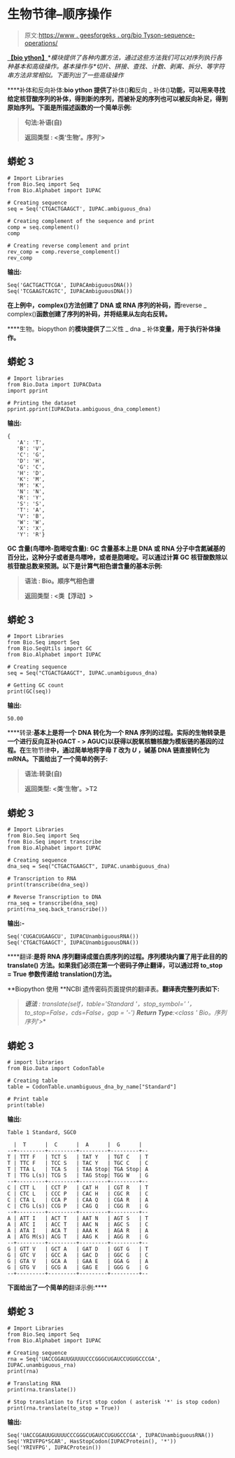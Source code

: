 # 生物节律–顺序操作

> 原文:[https://www . geesforgeks . org/bio Tyson-sequence-operations/](https://www.geeksforgeeks.org/biopython-sequence-operations/)

[**【bio ython】**](https://www.geeksforgeeks.org/introduction-to-biopython/)**模块提供了各种内置方法，通过这些方法我们可以对序列执行各种基本和高级操作。基本操作与*切片、拼接、查找、计数、剥离、拆分、*等字符串方法非常相似。下面列出了一些高级操作**

****补体和反向补体:**bio ython 提供了**补体()**和**反向 _ 补体()**功能，可以用来寻找给定核苷酸序列的补体，得到新的序列，而被补足的序列也可以被反向补足，得到原始序列。下面是所描述函数的一个简单示例:**

> ****句法**:补语(自)**
> 
>  ****返回类型** : <类‘生物’。序列'>**

## **蟒蛇 3**

```
# Import Libraries
from Bio.Seq import Seq
from Bio.Alphabet import IUPAC

# Creating sequence
seq = Seq('CTGACTGAAGCT', IUPAC.ambiguous_dna)

# Creating complement of the sequence and print
comp = seq.complement()
comp

# Creating reverse complement and print
rev_comp = comp.reverse_complement()
rev_comp
```

****输出:****

```
Seq('GACTGACTTCGA', IUPACAmbiguousDNA()) 
Seq('TCGAAGTCAGTC', IUPACAmbiguousDNA())
```

**在上例中，complex()方法创建了 DNA 或 RNA 序列的补码，而**reverse _ complex()**函数创建了序列的补码，并将结果从左向右反转。**

****生物。biopython 的**模块提供了**二义性 _ dna _ 补体**变量，用于执行补体操作。**

## **蟒蛇 3**

```
# Import libraries
from Bio.Data import IUPACData
import pprint

# Printing the dataset
pprint.pprint(IUPACData.ambiguous_dna_complement)
```

****输出:****

```
{
   'A': 'T',
   'B': 'V',
   'C': 'G',
   'D': 'H',
   'G': 'C',
   'H': 'D',
   'K': 'M',
   'M': 'K',
   'N': 'N',
   'R': 'Y',
   'S': 'S',
   'T': 'A',
   'V': 'B',
   'W': 'W',
   'X': 'X',
   'Y': 'R'} 
```

****GC 含量(鸟嘌呤-胞嘧啶含量):** GC 含量基本上是 DNA 或 RNA 分子中含氮碱基的百分比，这种分子或者是鸟嘌呤，或者是胞嘧啶。可以通过计算 GC 核苷酸数除以核苷酸总数来预测。以下是计算气相色谱含量的基本示例:**

> ****语法** : Bio。顺序气相色谱**
> 
> ****返回类型** : <类【浮动】>**

## **蟒蛇 3**

```
# Import Libraries
from Bio.Seq import Seq
from Bio.SeqUtils import GC
from Bio.Alphabet import IUPAC

# Creating sequence
seq = Seq("CTGACTGAAGCT", IUPAC.unambiguous_dna)

# Getting GC count
print(GC(seq))
```

****输出:****

```
50.00
```

****转录:**基本上是将一个 DNA 转化为一个 RNA 序列的过程。实际的生物转录是一个进行反向互补(GACT - > AGUC)以获得以脱氧核糖核酸为模板链的基因的过程。在**生物节律**中，通过简单地将字母 *T* 改为 *U* ，碱基 DNA 链直接转化为 mRNA。下面给出了一个简单的例子:**

> ****语法**:转录(自)**
> 
> ****返回类型:** <类‘生物’。>T2**

## **蟒蛇 3**

```
# Import Libraries
from Bio.Seq import Seq
from Bio.Seq import transcribe
from Bio.Alphabet import IUPAC

# Creating sequence
dna_seq = Seq("CTGACTGAAGCT", IUPAC.unambiguous_dna)

# Transcription to RNA
print(transcribe(dna_seq))

# Reverse Transcription to DNA
rna_seq = transcribe(dna_seq)
print(rna_seq.back_transcribe())
```

****输出:-****

```
Seq('CUGACUGAAGCU', IUPACUnambiguousRNA())
Seq('CTGACTGAAGCT', IUPACUnambiguousDNA())
```

****翻译:**是将 RNA 序列翻译成蛋白质序列的过程。序列模块内置了用于此目的的 **translate()** 方法。如果我们必须在第一个密码子停止翻译，可以通过将 **to_stop = True** 参数传递给 translation()方法。**

**Biopython 使用 **NCBI 遗传密码页面提供的翻译表。**翻译表完整列表如下:**

> ****语法** : translate(self，table='Standard '，stop_symbol='* '，to_stop=False，cds=False，gap = '-')
> **Return Type**:<class ' Bio。序列序列'>**

## **蟒蛇 3**

```
# import libraries
from Bio.Data import CodonTable

# Creating table
table = CodonTable.unambiguous_dna_by_name["Standard"]

# Print table
print(table)
```

****输出:****

```
Table 1 Standard, SGC0

  |  T      |  C      |  A      |  G      |
--+---------+---------+---------+---------+--
T | TTT F   | TCT S   | TAT Y   | TGT C   | T
T | TTC F   | TCC S   | TAC Y   | TGC C   | C
T | TTA L   | TCA S   | TAA Stop| TGA Stop| A
T | TTG L(s)| TCG S   | TAG Stop| TGG W   | G
--+---------+---------+---------+---------+--
C | CTT L   | CCT P   | CAT H   | CGT R   | T
C | CTC L   | CCC P   | CAC H   | CGC R   | C
C | CTA L   | CCA P   | CAA Q   | CGA R   | A
C | CTG L(s)| CCG P   | CAG Q   | CGG R   | G
--+---------+---------+---------+---------+--
A | ATT I   | ACT T   | AAT N   | AGT S   | T
A | ATC I   | ACC T   | AAC N   | AGC S   | C
A | ATA I   | ACA T   | AAA K   | AGA R   | A
A | ATG M(s)| ACG T   | AAG K   | AGG R   | G
--+---------+---------+---------+---------+--
G | GTT V   | GCT A   | GAT D   | GGT G   | T
G | GTC V   | GCC A   | GAC D   | GGC G   | C
G | GTA V   | GCA A   | GAA E   | GGA G   | A
G | GTG V   | GCG A   | GAG E   | GGG G   | G
--+---------+---------+---------+---------+--
```

**下面给出了一个简单的**翻译示例:****

## **蟒蛇 3**

```
# Import Libraries
from Bio.Seq import Seq
from Bio.Alphabet import IUPAC

# Creating sequence
rna = Seq('UACCGGAUUGUUUUCCCGGGCUGAUCCUGUGCCCGA', IUPAC.unambiguous_rna)
print(rna)

# Translating RNA
print(rna.translate())

# Stop translation to first stop codon ( asterisk '*' is stop codon)
print(rna.translate(to_stop = True))
```

****输出:****

```
Seq('UACCGGAUUGUUUUCCCGGGCUGAUCCUGUGCCCGA', IUPACUnambiguousRNA())
Seq('YRIVFPG*SCAR', HasStopCodon(IUPACProtein(), '*'))
Seq('YRIVFPG', IUPACProtein())
```